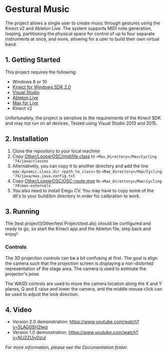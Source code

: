 Gestural Music
=============

The project allows a single user to create music through gestures using the Kinect v2 and Ableton Live. The system supports MIDI note generation, looping, partitioning the physical space for control of up to four separate instruments at once, and more, allowing for a user to build their own virtual band.


## 1. Getting Started

This project requires the following:

* Windows 8 or 10
* [Kinect for Windows SDK 2.0](http://www.microsoft.com/en-us/kinectforwindows/develop/)
* [Visual Studio](http://www.visualstudio.com/)
* [Ableton Live](https://www.ableton.com/en/live/new-in-9/)
* [Max for Live](https://www.ableton.com/en/live/max-for-live/)
* Kinect v2

Unfortunately, the project is sensitive to the requirements of the Kinect SDK and may not run on all devices. Tested using Visual Studio 2013 and 2015.

## 2. Installation

1. Clone the repository to your local machine
2. Copy [Other/LooperOSC/midifile.class](Other/LooperOSC/midifile.class) to ```<Max_Directory>/Max/Cycling '74/java/classes```
  1. Alternatively, you can copy it to another directory and add the line ```max.dynamic.class.dir <path_to_class>``` to ```<Max_Directory>/Max/Cycling '74/java/max.java.config.txt```
3. Copy [Other/LooperOSC/OSC-route.mxe](Other/LooperOSC/OSC-route.mxe) to ```<Max_Directory>/Max\Cycling '74\max-externals```
4. You also need to install Emgu CV. You may have to copy some of the dll's to your build/bin directory in order for calibration to work.

## 3. Running

The [test project](Other/test Project/test.als) should be configured and ready to go, so start the Kinect app and the Ableton file, step back and enjoy!

### Controls
The 3D projection controls can be a bit confusing at first. The goal is align the camera such that the projection screen is displaying a non-distorted representation of the stage area. The camera is used to estimate the projector's pose.

The WASD controls are used to move the camera location along the X and Y planes, Q and E raise and lower the camera, and the middle mouse click can be used to adjust the look direction.

## 4. Video

- Version 2.0 demonstration: https://www.youtube.com/watch?v=5LAG0SH2lwg
- Version 1.0 demonstration: https://www.youtube.com/watch?v=NU2ZUjyDzuI


*For more information, please see the Documentation folder.*
